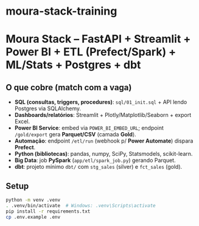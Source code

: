 # moura-stack-training

# Moura Stack – FastAPI + Streamlit + Power BI + ETL (Prefect/Spark) + ML/Stats + Postgres + dbt

## O que cobre (match com a vaga)
- **SQL (consultas, triggers, procedures)**: `sql/01_init.sql` + API lendo Postgres via SQLAlchemy.
- **Dashboards/relatórios**: Streamlit + Plotly/Matplotlib/Seaborn + export Excel.
- **Power BI Service**: embed via `POWER_BI_EMBED_URL`; endpoint `/gold/export` gera **Parquet/CSV** (camada **Gold**).
- **Automação**: endpoint `/etl/run` (webhook p/ **Power Automate**) dispara **Prefect**.
- **Python (bibliotecas)**: pandas, numpy, SciPy, Statsmodels, scikit-learn.
- **Big Data**: job **PySpark** (`app/etl/spark_job.py`) gerando Parquet.
- **dbt**: projeto mínimo `dbt/` com `stg_sales` (silver) e `fct_sales` (gold).

## Setup
```bash
python -m venv .venv
. .venv/bin/activate  # Windows: .venv\Scripts\activate
pip install -r requirements.txt
cp .env.example .env
